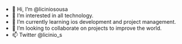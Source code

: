- 👋 Hi, I’m @liciniosousa
- 👀 I’m interested in all technology.
- 🌱 I’m currently learning ios development and project management.
- 💞️ I’m looking to collaborate on projects to improve the world.
- 📫 Twitter @licinio_s

<!---
liciniosousa/liciniosousa is a ✨ special ✨ repository because its `README.md` (this file) appears on your GitHub profile.
You can click the Preview link to take a look at your changes.
--->
